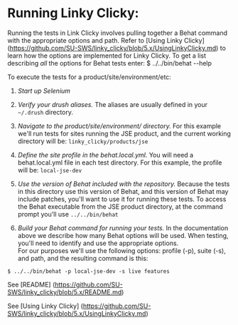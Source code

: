 # Running Linky Clicky:

Running the tests in Link Clicky involves pulling together a Behat command with the appropriate options and path. Refer to [Using Linky Clicky] (https://github.com/SU-SWS/linky_clicky/blob/5.x/UsingLinkyClicky.md) to learn how the options are implemented for Linky Clicky.
To get a list describing *all* the options for Behat tests enter:
$ ../../bin/behat --help


To execute the tests for a product/site/environment/etc:

1. *Start up Selenium*

1. *Verify your drush aliases.*
The aliases are usually defined in your `~/.drush` directory.

1. *Navigate to the product/site/environment/ directory.*
For this example we'll run tests for sites running the JSE product, and the current working directory will be:
`linky_clicky/products/jse`

1. *Define the site profile in the behat.local.yml.*
You will need a behat.local.yml file in each test directory. For this example, the profile will be: `local-jse-dev`

1. *Use the version of Behat included with the repository.*
Because the tests in this directory use this version of Behat, and this version of Behat may include patches, you'll want to use it for running these tests. To access the Behat executable from the JSE product directory, at the command prompt you'll use `../../bin/behat`

1. *Build your Behat command for running your tests.*
In the documentation above we describe how many Behat options will be used. When testing, you'll need to identify and use the appropriate options.  
For our purposes we'll use the following options: profile (-p), suite (-s), and path, and the resulting command is this:

`$ ../../bin/behat -p local-jse-dev -s live features`

See [README] (https://github.com/SU-SWS/linky_clicky/blob/5.x/README.md)


See [Using Linky Clicky] (https://github.com/SU-SWS/linky_clicky/blob/5.x/UsingLinkyClicky.md)
